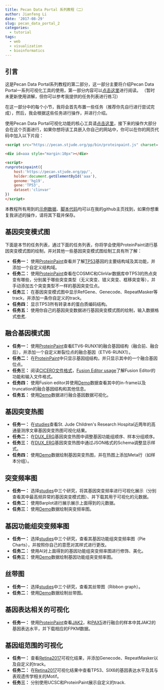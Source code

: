 ```yaml
---
title: Pecan Data Portal 系列教程（二）
author: Jianfeng Li
date: '2017-08-29'
slug: pecan_data_portal_2
categories:
  - tutorial
tags:
  - web
  - visualization
  - bioinformatics
---
```


## 引言

这是Pecan Data Portal系列教程的第二部分，这一部分主要将介绍Pecan Data Portal一系列可视化工具的使用，第一部分内容可以[点击这里](https://life2cloud.com/cn/2017/08/pecan_data_portal_1/)进行阅读。 （暂时未更新使用讲解，但你可以参考我提供的任务列表进行练习）

在这一部分中的每个小节，我将会首先布置一些任务（推荐你先自行进行尝试完成），然后，我会根据这些任务进行操作，并进行介绍。

使用Pecan Data Portal可视化功能的核心工具请[点击这里](https://pecan.stjude.org/pp)，接下来的操作大部分会在这个页面进行，如果你想将该工具嵌入你自己的网站中，你可以在你的网页代码中加入以下片段：

```html
<script src="https://pecan.stjude.org/pp/bin/proteinpaint.js" charset='utf-8'></script>

<div id=aaa style="margin:10px"></div>

<script>
runproteinpaint({
    host:'https://pecan.stjude.org/pp/',
    holder:document.getElementById('aaa'),
    genome:'hg19',
    gene:'TP53',
    dataset:'clinvar'
})
</script>
```

本教程所有用到的[示例数据](https://github.com/Miachol/Writing-material/tree/master/blog/data/2017-08-29-pecan-data-portal-2)、[脚本代码](https://github.com/Miachol/Writing-material/tree/master/blog/code/2017-08-29-pecan-data-portal-2)均可以在我的github主页找到，如果你想重复我讲述的操作，请将其下载并保存。

## 基因突变模式图

下面是本节的任务列表，通过下面的任务列表，你将学会使用ProteinPaint进行基因突变模式图的绘制，并对其他一些基因突变模式图绘制工具有所了解：

- **任务一：** 使用[ProteinPaint](https://pecan.stjude.org/pp)查看并了解[TP53](http://www.genecards.org/cgi-bin/carddisp.pl?gene=TP53I11)基因的主要结构域及其功能，并添加一个自定义结构域。
- **任务二：** 使用[ProteinPaint](https://pecan.stjude.org/pp)查看在COSMIC和ClinVar数据库中TP53的热点突变有哪些，分别属于哪些突变类型（无义突变、错义突变、框移突变等），并手动添加五个突变类型不一样的基因突变位点。
- **任务三：** 在基因突变模式图中显示RefGene、Genecode、RepeatMasker等track，并添加一条你自定义的track。
- **任务四：** 显示TP53所有转录本的蛋白质编码结构。
- **任务五：** 使用你自己的基因突变数据进行基因突变模式图的绘制，输入数据格式[参考](https://raw.githubusercontent.com/Miachol/Writing-material/master/blog/data/2017-08-29-pecan-data-portal-2/example.snvindel.txt).

## 融合基因模式图

- **任务一：** 使用[ProteinPaint](https://pecan.stjude.org/pp)查看ETV6-RUNX1的融合基因结构（融合前、融合后），并添加一个自定义断裂位点的融合基因（ETV6-RUNX1）。
- **任务二：** 在[ProteinPaint](https://pecan.stjude.org/pp)中只显示基因组结构，并只显示其中的一个融合基因位点。
- **任务三：** 阅读[CICERO文件格式](https://github.com/Miachol/Writing-material/raw/master/blog/learning/2017-08-29-pecan-data-portal-2/Fusion%20transcript%20data%20format%20by%20CICERO.pdf)，[Fusion Editor usage](https://github.com/Miachol/Writing-material/raw/master/blog/learning/2017-08-29-pecan-data-portal-2/Fusion%20Editor%20usage.pdf)了解Fusion Editor的功能和输入文件格式。
- **任务四：** 使用Fusion editor并使用[Demo](https://raw.githubusercontent.com/Miachol/Writing-material/master/blog/data/2017-08-29-pecan-data-portal-2/CICERO-demo.txt)数据查看其中的in-frame以及truncation的融合基因结构和其他信息。
- **任务五：** 使用[Demo](https://raw.githubusercontent.com/Miachol/Writing-material/master/blog/data/2017-08-29-pecan-data-portal-2/example.svfusion.txt)数据进行融合基因数据可视化。

## 基因突变热图

- **任务一：** 在[studies](https://pecan.stjude.org/studies)查看St. Jude Children's Research Hospital近两年的高通量测序文章基因突变热图可视化结果。
- **任务二：** 在[DUX_ERG](https://pecan.stjude.org/proteinpaint/study/HM.BALL.DUX4-ERG..Mullighan%2520DUX4%2520ERG)基因突变热图中调整基因功能组顺序、样本分组顺序。
- **任务三：** 在[DUX_ERG](https://pecan.stjude.org/proteinpaint/study/HM.BALL.DUX4-ERG..Mullighan%2520DUX4%2520ERG)基因突变热图中通过JSON格式的Schema调整显示样式。
- **任务四：** 使用[Demo](https://raw.githubusercontent.com/Miachol/Writing-material/master/blog/data/2017-08-29-pecan-data-portal-2/example.snvindel.txt)数据绘制基因突变热图，并在热图上添加Meta行（如样本分组）。

## 突变频率图

- **任务一：** 选择[studies](https://pecan.stjude.org/studies)中三个研究，将其基因突变频率进行可视化展示（分别查看其中最高频异常的基因突变模式图）、并下载其用于可视化的元数据。
- **任务二：** 使用Barplot进行展示展示上面得到的元数据。
- **任务三：** 使用[Demo](https://raw.githubusercontent.com/Miachol/Writing-material/master/blog/data/2017-08-29-pecan-data-portal-2/example.snvindel.txt)数据绘制突变频率图。

## 基因功能组突变频率图

- **任务一：** 选择[studies](https://pecan.stjude.org/studies)中三个研究，查看其基因功能组突变频率图（Pie Charts），并按照你自己的意愿对其样式进行更改。
- **任务二：** 使用AI对上面得到的基因功能组突变频率图进行修饰、美化。
- **任务三：** 使用[Demo](https://raw.githubusercontent.com/Miachol/Writing-material/master/blog/data/2017-08-29-pecan-data-portal-2/example.snvindel.txt)数据绘制基因功能组突变频率图。

## 丝带图

- **任务一：** 选择[studies](https://pecan.stjude.org/studies)中三个研究，查看其丝带图（Ribbon graph）。
- **任务二：** 使用[Demo](https://raw.githubusercontent.com/Miachol/Writing-material/master/blog/data/2017-08-29-pecan-data-portal-2/example.snvindel.txt)数据绘制丝带图。

## 基因表达相关的可视化

- **任务一：** 使用[ProteinPaint](https://pecan.stjude.org/pp)查看[JAK2](http://www.genecards.org/cgi-bin/carddisp.pl?gene=JAK2&search=growth/size/body)，和[PAX5](http://www.genecards.org/cgi-bin/carddisp.pl?gene=PAX5&keywords=PAX5)进行融合的样本中其JAK2的基因表达水平，并下载相应的FPKM数据。

## 基因组范围的可视化

- **任务一：** 查看[Retina2017](https://pecan.stjude.org/proteinpaint/study/retina2017)可视化结果，并添加Genecode、RepeatMasker以及自定义的track。
- **任务二：** 在[Retina2017](https://pecan.stjude.org/proteinpaint/study/retina2017)可视化结果中查看TP53、SIX6的基因表达水平及其与表观遗传学相关的Motif。
- **任务三：** 分别使用UCSC和ProteinPaint展示自定义的track.
